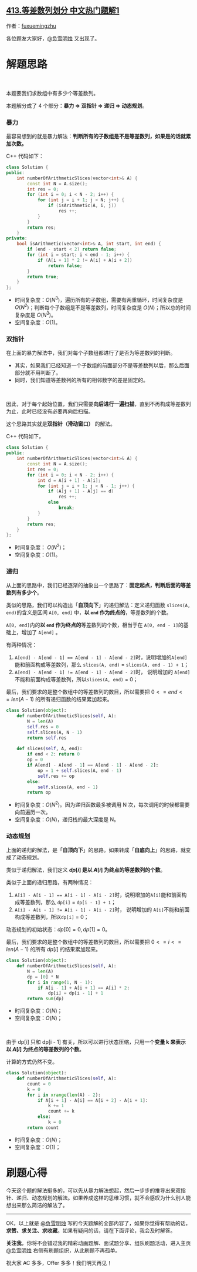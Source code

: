 ## [413.等差数列划分 中文热门题解1](https://leetcode.cn/problems/arithmetic-slices/solutions/100000/fu-xue-ming-zhu-bao-li-shuang-zhi-zhen-d-fc1l)

作者：[fuxuemingzhu](https://leetcode.cn/u/fuxuemingzhu)



各位题友大家好，[@负雪明烛](https://leetcode-cn.com/u/fuxuemingzhu/)  又出现了。


# 解题思路
​

本题要我们求数组中有多少个等差数列。


本题解分成了 4 个部分：**暴力 => 双指针 => 递归 => 动态规划**。
​

### 暴力


最容易想到的就是暴力解法：**判断所有的子数组是不是等差数列，如果是的话就累加次数。**


C++ 代码如下：


```C++ []
class Solution {
public:
    int numberOfArithmeticSlices(vector<int>& A) {
        const int N = A.size();
        int res = 0;
        for (int i = 0; i < N - 2; i++) {
            for (int j = i + 1; j < N; j++) {
                if (isArithmetic(A, i, j))
                    res ++;
            }
        }
        return res;
    }
private:
    bool isArithmetic(vector<int>& A, int start, int end) {
        if (end - start < 2) return false;
        for (int i = start; i < end - 1; i++) {
            if (A[i + 1] * 2 != A[i] + A[i + 2])
                return false;
        }
        return true;
    }
};
```


- 时间复杂度：$O(N ^ 3)$，遍历所有的子数组，需要有两重循环，时间复杂度是 $O(N^2)$；判断每个子数组是不是等差数列，时间复杂度是 $O(N)$；所以总的时间复杂度是 $O(N ^ 3)$。
- 空间复杂度：$O(1)$。



### 双指针


在上面的暴力解法中，我们对每个子数组都进行了是否为等差数列的判断。
​


- 其实，如果我们已经知道一个子数组的前面部分不是等差数列以后，那么后面部分就不用判断了。
- 同时，我们知道等差数列的所有的相邻数字的差是固定的。

​

因此，对于每个起始位置，我们只需要**向后进行一遍扫描**，直到不再构成等差数列为止，此时已经没有必要再向后扫描。


这个思路其实就是**双指针（滑动窗口）** 的解法。


C++ 代码如下，


```C++ []
class Solution {
public:
    int numberOfArithmeticSlices(vector<int>& A) {
        const int N = A.size();
        int res = 0;
        for (int i = 0; i < N - 2; i++) {
            int d = A[i + 1] - A[i];
            for (int j = i + 1; j < N - 1; j++) {
                if (A[j + 1] - A[j] == d) 
                    res ++;
                else
                    break;
            }
        }
        return res;
    }
};
```


- 时间复杂度： $O(N^2)$；
- 空间复杂度：$O(1)$。



### 递归


从上面的思路中，我们已经逐渐的抽象出一个思路了：**固定起点，判断后面的等差数列有多少个**。
​

类似的思路，我们可以构造出「**自顶向下**」的递归解法：定义递归函数 `slices(A, end)`的含义是区间 `A[0, end]` 中，**以 `end` 作为终点的**，等差数列的个数。
​

 `A[0, end]`内的**以 `end` 作为终点的**等差数列的个数，相当于在 `A[0, end - 1]`的基础上，增加了 `A[end]` 。
​

有两种情况：
​


1. `A[end] - A[end - 1] == A[end - 1] - A[end - 2]`时，说明增加的`A[end]`能和前面构成等差数列，那么 `slices(A, end)` =  `slices(A, end - 1) + 1`；
1. `A[end] - A[end - 1] != A[end - 1] - A[end - 2]`时， 说明增加的 `A[end]`不能和前面构成等差数列，所以`slices(A, end)` =  0；



最后，我们要求的是整个数组中的等差数列的数目，所以需要把 $0 <= end <= len(A - 1)$ 的所有递归函数的结果累加起来。
​

```Python []
class Solution(object):
    def numberOfArithmeticSlices(self, A):
        N = len(A)
        self.res = 0
        self.slices(A, N - 1)
        return self.res
    
    def slices(self, A, end):
        if end < 2: return 0
        op = 0
        if A[end] - A[end - 1] == A[end - 1] - A[end - 2]:
            op = 1 + self.slices(A, end - 1)
            self.res += op 
        else:
            self.slices(A, end - 1)
        return op
```


- 时间复杂度：$O(N^2)$。因为递归函数最多被调用 N 次，每次调用的时候都需要向前遍历一次。
- 空间复杂度：$O(N)$，递归栈的最大深度是 N。
### 动态规划


上面的递归的解法，是「**自顶向下**」的思路。如果转成「**自底向上**」的思路，就变成了动态规划。


类似于递归解法，我们定义 **$dp[i]$ 是以 $A[i]$ 为终点的等差数列的个数**。
​

类似于上面的递归思路，有两种情况：
​


1. `A[i] - A[i - 1] == A[i - 1] - A[i - 2]`时，说明增加的`A[i]`能和前面构成等差数列，那么 `dp[i]` =  `dp[i - 1] + 1`；
1. `A[i] - A[i - 1] != A[i - 1] - A[i - 2]`时， 说明增加的 `A[i]`不能和前面构成等差数列，所以`dp[i]` =  0；



动态规划的初始状态：$dp[0] = 0, dp[1] = 0$。
​

最后，我们要求的是整个数组中的等差数列的数目，所以需要把 $0 <= i <= len(A - 1)$ 的所有 $dp[i]$ 的结果累加起来。


```Python []
class Solution(object):
    def numberOfArithmeticSlices(self, A):
        N = len(A)
        dp = [0] * N
        for i in range(1, N - 1):
            if A[i - 1] + A[i + 1] == A[i] * 2:
                dp[i] = dp[i - 1] + 1
        return sum(dp)
```


- 时间复杂度：$O(N)$；
- 空间复杂度：$O(N)$；

​

由于 dp[i] 只和 dp[i - 1] 有关，所以可以进行状态压缩，只用一个**变量 k 来表示以 $A[i]$ 为终点的等差数列的个数**。
​

计算的方式仍然不变。


```Python []
class Solution(object):
    def numberOfArithmeticSlices(self, A):
        count = 0
        k = 0
        for i in xrange(len(A) - 2):
            if A[i + 1] - A[i] == A[i + 2] - A[i + 1]:
                k += 1
                count += k
            else:
                k = 0
        return count
```




- 时间复杂度：$O(N)$；
- 空间复杂度：$O(1)$；
# 刷题心得


今天这个题的解法挺多的，可以先从暴力解法想起，然后一步步的推导出来双指针、递归、动态规划的解法。如果养成这样的思维习惯，就不会感叹为什么别人能想出来那么简洁的解法了。


-----


OK，以上就是 [@负雪明烛](https://leetcode-cn.com/u/fuxuemingzhu/) 写的今天题解的全部内容了，如果你觉得有帮助的话，**求赞、求关注、求收藏**。如果有疑问的话，请在下面评论，我会及时解答。


**关注我**，你将不会错过我的精彩动画题解、面试题分享、组队刷题活动，进入主页 [@负雪明烛](https://leetcode-cn.com/u/fuxuemingzhu/) 右侧有刷题组织，从此刷题不再孤单。


祝大家 AC 多多，Offer 多多！我们明天再见！
